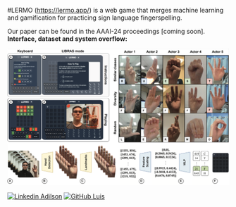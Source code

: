 #LERMO 
(https://lermo.app/) is a web game that merges machine learning and gamification for practicing sign language fingerspelling. 

Our paper can be found in the AAAI-24 proceedings [coming soon]. **Interface, dataset and system overflow:**

![Alt text](backend/utils/lermo_overview.png "a title")

[![Linkedin](https://i.stack.imgur.com/gVE0j.png) Adilson](https://www.linkedin.com/in/adilsonmedronha/)
[![GitHub](https://i.stack.imgur.com/tskMh.png) Luis](https://github.com/Lu1sLima)